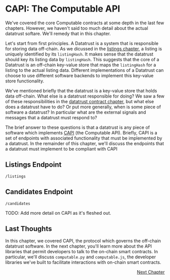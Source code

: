 # CAPI: The Computable API

We've covered the core Computable contracts at some
depth in the last few chapters. However, we haven't
said too much detail about the actual datatrust
softare. We'll remedy that in this chapter.

Let's start from first principles. A Datatrust is a
system that is responsible for storing data off-chain.
As we dicussed in the [listings
chapter](../listings/index.html), a listing is uniquely
identified by its `listingHash`. It makes sense that
the datatrust should key its listing data by
`listingHash`. This suggests that the core of a
Datatrust is an off-chain key-value store that maps the
`listingHash` for a listing to the actual listing data.
Different implementations of a Datatrust can choose to
use different software backends to implement this
key-value store functionality.

We've mentioned briefly that the datatrust is a
key-value store that holds data off-chain. What else is
a datatrust responsible for doing? We saw a few of
these responsibilities in the [datatrust contract
chapter](../datatrust/index.html), but what else does a
datatrust have to do? Or put more generally, when is
some piece of software a datatrust? In particular what
are the external signals and messages that a datatrust
must respond to?

The brief answer to these questions is that a datatrust
is any piece of software which implements
[CAPI](https://github.com/computablelabs/capi) (the
Computable API). Briefly, CAPI is a set of endpoints
with associated functionality that must be implemented
by a datatrust. In the remainder of this chapter, we'll discuss the endpoints that a datatrust must implement to be compliant with CAPI

## Listings Endpoint

```
/listings
```

## Candidates Endpoint

```
/candidates
```

TODO: Add more detail on CAPI as it's fleshed out.

## Last Thoughts

In this chapter, we covered CAPI, the protocol which
governs the off-chain datatrust software. In the next
chapter, you'll learn more about the API libraries that
permit developers to talk to the on-chain smart
contracts. In particular, we'll discuss `computable.py`
and `computable.js`, the developer libraries we've
built to facilitate interactions with on-chain smart
contracts.

<div style="text-align: right"> <a href="../../docs/libraries">Next Chapter</a> </div>
